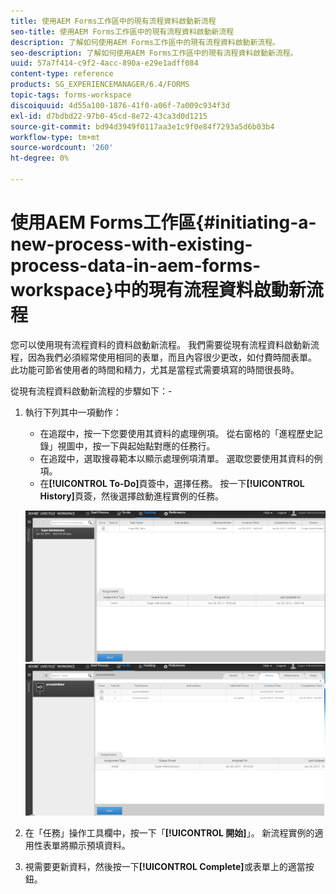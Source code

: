 ```yaml
---
title: 使用AEM Forms工作區中的現有流程資料啟動新流程
seo-title: 使用AEM Forms工作區中的現有流程資料啟動新流程
description: 了解如何使用AEM Forms工作區中的現有流程資料啟動新流程。
seo-description: 了解如何使用AEM Forms工作區中的現有流程資料啟動新流程。
uuid: 57a7f414-c9f2-4acc-890a-e29e1adff084
content-type: reference
products: SG_EXPERIENCEMANAGER/6.4/FORMS
topic-tags: forms-workspace
discoiquuid: 4d55a100-1876-41f0-a06f-7a009c934f3d
exl-id: d7bdbd22-97b0-45cd-8e72-43ca3d0d1215
source-git-commit: bd94d3949f0117aa3e1c9f0e84f7293a5d6b03b4
workflow-type: tm+mt
source-wordcount: '260'
ht-degree: 0%

---
```


# 使用AEM Forms工作區{#initiating-a-new-process-with-existing-process-data-in-aem-forms-workspace}中的現有流程資料啟動新流程

您可以使用現有流程資料的資料啟動新流程。 我們需要從現有流程資料啟動新流程，因為我們必須經常使用相同的表單，而且內容很少更改，如付費時間表單。 此功能可節省使用者的時間和精力，尤其是當程式需要填寫的時間很長時。

從現有流程資料啟動新流程的步驟如下：-

1. 執行下列其中一項動作：

   * 在追蹤中，按一下您要使用其資料的處理例項。 從右窗格的「進程歷史記錄」視圖中，按一下與起始點對應的任務行。
   * 在追蹤中，選取搜尋範本以顯示處理例項清單。 選取您要使用其資料的例項。
   * 在&#x200B;**[!UICONTROL To-Do]**&#x200B;頁簽中，選擇任務。 按一下&#x200B;**[!UICONTROL History]**&#x200B;頁簽，然後選擇啟動進程實例的任務。

   ![start3](assets/start3.png) ![start1](assets/start1.png)

1. 在「任務」操作工具欄中，按一下「**[!UICONTROL 開始]**」。 新流程實例的適用性表單將顯示預填資料。

1. 視需要更新資料，然後按一下&#x200B;**[!UICONTROL Complete]**&#x200B;或表單上的適當按鈕。

